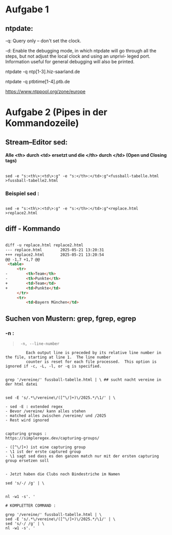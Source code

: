 # Aufgabe 1
## ntpdate:
-q: Query only – don't set the clock.

-d: Enable  the debugging mode, in which ntpdate will go through all
the steps, but not adjust the local clock and using an  unprivi‐
leged  port.  Information useful for general debugging will also
be printed.

ntpdate -q ntp[1-3].hiz-saarland.de

ntpdate -q ptbtime[1-4].ptb.de

https://www.ntppool.org/zone/europe

# Aufgabe 2 (Pipes in der Kommandozeile)

## Stream–Editor sed:
#### Alle <th\> durch <td\> ersetzt und die </th\> durch </td\>  (Open und Closing tags)

```shell

sed -e "s:<th\>:<td\>:g" -e "s:</th>:</td>:g"<fussball-tabelle.html >fussball-tabelle2.html

```

### Beispiel sed :
```shell

sed -e "s:<th\>:<td\>:g" -e "s:</th>:</td>:g"<replace.html >replace2.html 
```




## diff - Kommando
```html

diff -u replace.html replace2.html                                                                                                                                          ─╯
--- replace.html        2025-05-21 13:20:31
+++ replace2.html       2025-05-21 13:20:54
@@ -1,7 +1,7 @@
 <table>
     <tr>
-        <th>Team</th>
-        <th>Punkte</th>
+        <td>Team</td>
+        <td>Punkte</td>
     </tr>
     <tr>
         <td>Bayern München</td>

```

## Suchen von Mustern: grep, fgrep, egrep

### -n :

>      -n, --line-number
             Each output line is preceded by its relative line number in the file, starting at line 1.  The line number
             counter is reset for each file processed.  This option is ignored if -c, -L, -l, or -q is specified.



```shell

grep '/vereine/' fussball-tabelle.html | \ ## sucht nacht vereine in der html datei


sed -E 's/.*\/vereine\/([^\/]+)\/2025.*/\1/' | \  

- sed -E : extended regex
- Bevor /vereine/ kann alles stehen
- matched alles zwischen /vereine/ und /2025
- Rest wird ignored


capturing groups :
https://simpleregex.dev/capturing-groups/

- ([^\/]+) ist eine capturing group
- \1 ist der erste captured group
- \1 sagt sed dass es den ganzen match nur mit der ersten capturing group ersetzen soll


- Jetzt haben die Clubs noch Bindestriche im Namen

sed 's/-/ /g' | \


nl -w1 -s'. '

```


```shell
# KOMPLETTER COMMAND :

grep '/vereine/' fussball-tabelle.html | \
sed -E 's/.*\/vereine\/([^\/]+)\/2025.*/\1/' | \
sed 's/-/ /g' | \
nl -w1 -s'. '

```


  
  

  










